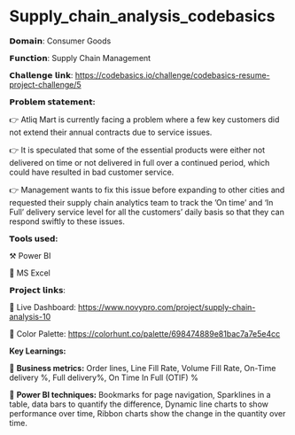 # Supply_chain_analysis_codebasics

𝗗𝗼𝗺𝗮𝗶𝗻: Consumer Goods

𝗙𝘂𝗻𝗰𝘁𝗶𝗼𝗻: Supply Chain Management

𝗖𝗵𝗮𝗹𝗹𝗲𝗻𝗴𝗲 𝗹𝗶𝗻𝗸: https://codebasics.io/challenge/codebasics-resume-project-challenge/5

**𝗣𝗿𝗼𝗯𝗹𝗲𝗺 𝘀𝘁𝗮𝘁𝗲𝗺𝗲𝗻𝘁:**

👉 Atliq Mart is currently facing a problem where a few key customers did not extend their annual contracts due to service issues. 

👉 It is speculated that some of the essential products were either not delivered on time or not delivered in full over a continued period, which could have resulted in bad customer service. 

👉 Management wants to fix this issue before expanding to other cities and requested their supply chain analytics team to track the ’On time’ and ‘In Full’ delivery service level for all the customers’ daily basis so that they can respond swiftly to these issues.

**𝗧𝗼𝗼𝗹𝘀 𝘂𝘀𝗲𝗱:**

⚒ Power BI

🔭 MS Excel

𝗣𝗿𝗼𝗷𝗲𝗰𝘁 𝗹𝗶𝗻𝗸𝘀:

💫 Live Dashboard: https://www.novypro.com/project/supply-chain-analysis-10

💫 Color Palette: https://colorhunt.co/palette/698474889e81bac7a7e5e4cc

**Key Learnings:**

🔑 **Business metrics:**
  Order lines, Line Fill Rate, 
  Volume Fill Rate, 
  On-Time delivery %, 
  Full delivery%, 
  On Time In Full (OTIF) %
  
🔑 **Power BI techniques:**
  Bookmarks for page navigation, 
  Sparklines in a table, data bars to quantify the difference, 
  Dynamic line charts to show performance over time, 
  Ribbon charts show the change in the quantity over time.
